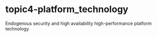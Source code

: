# topic4-platform_technology
Endogenous security and high availability high-performance platform technology
